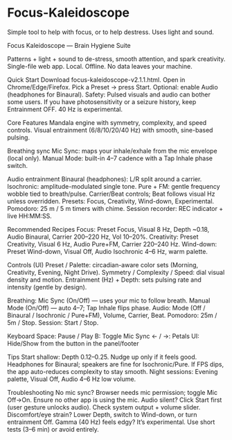 # Focus-Kaleidoscope
Simple tool to help with focus, or to help destress. Uses light and sound. 

Focus Kaleidoscope — Brain Hygiene Suite

Patterns + light + sound to de-stress, smooth attention, and spark creativity.
Single-file web app. Local. Offline. No data leaves your machine.

Quick Start
Download focus-kaleidoscope-v2.1.1.html.
Open in Chrome/Edge/Firefox.
Pick a Preset → press Start.
Optional: enable Audio (headphones for Binaural).
Safety: Pulsed visuals and audio can bother some users. If you have photosensitivity or a seizure history, keep Entrainment OFF. 40 Hz is experimental.

Core Features
Mandala engine with symmetry, complexity, and speed controls.
Visual entrainment (6/8/10/20/40 Hz) with smooth, sine-based pulsing.

Breathing sync
Mic Sync: maps your inhale/exhale from the mic envelope (local only).
Manual Mode: built-in 4–7 cadence with a Tap Inhale phase switch.

Audio entrainment
Binaural (headphones): L/R split around a carrier.
Isochronic: amplitude-modulated single tone.
Pure + FM: gentle frequency wobble tied to breath/pulse.
Carrier/Beat controls; Beat follows visual Hz unless overridden.
Presets: Focus, Creativity, Wind-down, Experimental.
Pomodoro: 25 m / 5 m timers with chime.
Session recorder: REC indicator + live HH:MM:SS.

Recommended Recipes
Focus: Preset Focus, Visual 8 Hz, Depth ~0.18, Audio Binaural, Carrier 200–220 Hz, Vol 10–20%.
Creativity: Preset Creativity, Visual 6 Hz, Audio Pure+FM, Carrier 220–240 Hz.
Wind-down: Preset Wind-down, Visual Off, Audio Isochronic 4–6 Hz, warm palette.

Controls (UI)
Preset / Palette: circadian-aware color sets (Morning, Creativity, Evening, Night Drive).
Symmetry / Complexity / Speed: dial visual density and motion.
Entrainment (Hz) + Depth: sets pulsing rate and intensity (gentle by design).

Breathing:
Mic Sync (On/Off) — uses your mic to follow breath.
Manual Mode (On/Off) — auto 4–7; Tap Inhale flips phase.
Audio: Mode (Off / Binaural / Isochronic / Pure+FM), Volume, Carrier, Beat.
Pomodoro: 25m / 5m / Stop.
Session: Start / Stop.

Keyboard
Space: Pause / Play
B: Toggle Mic Sync
← / →: Petals
UI: Hide/Show from the button in the panel/footer

Tips
Start shallow: Depth 0.12–0.25. Nudge up only if it feels good.
Headphones for Binaural; speakers are fine for Isochronic/Pure.
If FPS dips, the app auto-reduces complexity to stay smooth.
Night sessions: Evening palette, Visual Off, Audio 4–6 Hz low volume.

Troubleshooting
No mic sync? Browser needs mic permission; toggle Mic Off→On. Ensure no other app is using the mic.
Audio silent? Click Start first (user gesture unlocks audio). Check system output + volume slider.
Discomfort/eye strain? Lower Depth, switch to Wind-down, or turn entrainment Off.
Gamma (40 Hz) feels edgy? It’s experimental. Use short tests (3–6 min) or avoid entirely.
